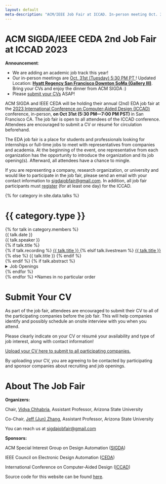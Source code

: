```yaml
---
layout: default
meta-description: "ACM/IEEE Job Fair at ICCAD. In-person meeting Oct. 31st, 5:30-7:00 pm PT."
---
```


# ACM SIGDA/IEEE CEDA 2nd Job Fair at ICCAD 2023

**Announcement**:
<!--* We are now having XXX job openings from our company participants!-->
* We are adding an academic job track this year!
* Our in-person meetings are <u> Oct. 31st (Tuesday) 5:30 PM PT </u>! 
  Updated Location: <u> <b> Hyatt Regency San Francisco Downton SoMa (Gallery III)</b></u>. Bring your CVs and enjoy the dinner from ACM SIGDA :) 
* Please [submit your CVs](https://forms.gle/jUk94f874FwiC5og8)  ASAP!

<!--* Join our [email list](https://groups.google.com/) to get notified of the new job openings every week! -->

ACM SIGDA and IEEE CEDA will be holding their annual (2nd) EDA job fair at the [2023 International Conference on Computer-Aided Design (ICCAD)](https://iccad.com) conference, in-person, <b> on Oct 31st (5:30 PM—7:00 PM PST) </b> in San Francisco CA. The job fair is open to all attendees of the ICCAD conference. Attendees are encouraged to submit a CV or résum‌é for circulation beforehand.

The EDA job fair is a place for students and professionals looking for internships or full-time jobs to meet with representatives from companies and academia. At the beginning of the event, one representative from each organization has the opportunity to introduce the organization and its job opening(s). Afterward, all attendees have a chance to mingle.

If you are representing a company, research organization, or university and would like to participate in the job fair, please send an email with your contact information to sigdajobfair@gmail.com. In addition, all job fair participants must [register](https://2023.iccad.com/registration) (for at least one day) for the ICCAD. 
<!--A small participation fee is required (complimentary or discounted participation is available to certain levels of sponsors and exhibitors).-->

<!--
We started live-streaming each talk in this seminar series every week on [YouTube](https://www.youtube.com/channel/UCzz6ructab1U44QPI3HpZEQ)
in the Fall of 2020, and we've been going strong ever since!
Every week we take questions from the live chat and keep videos of the talks
available on YouTube afterward as well.
Give our channel a follow, and tune in every week for an exciting discussion!

Read about our [motivation for starting this seminar](https://hazyresearch.stanford.edu/blog/2020-10-13-mlsys). 

Check out our introductory video:
<iframe width="560" height="315" src="https://www.youtube.com/embed/OEiNnfdxBRE" frameborder="0" allow="accelerometer; autoplay; clipboard-write; encrypted-media; gyroscope; picture-in-picture" allowfullscreen></iframe>
-->

<!-- Read our blog post on our [why we're running this seminar]({{ site.baseurl }}/about). -->

{% for category in site.data.talks %}

# {{ category.type }} 
<div class="talk-list">
  {% for talk in category.members %}
  <div class="talk list-group-item">
  <div class="talk-date">{{ talk.date }}</div>
  <div class="talk-presenter">{{ talk.speaker }}</div>
  {% if talk.title %}
  <div>
    {% if talk.recording %}
      <span><a class="talk-title-link" href="{{ talk.recording }}">{{ talk.title }} <i class="bi bi-box-arrow-up-right"></i></a></span>
    {% elsif talk.livestream %}
      <span><a class="talk-title-link" href="{{ talk.livestream }}">{{ talk.title }} <i class="bi bi-box-arrow-up-right"></i></a></span>
    {% else %}
      <span>{{ talk.title }}</span>
    {% endif %}
  </div>
  {% endif %}
  {% if talk.abstract %}
    <details>
    <summary>Job Openings </summary>
    <ul style="margin-bottom:-30px;">
      {{ talk.abstract }}
    </ul>
      
    {% if talk.bio %}
    <br><br>
    <strong>Mission: </strong> {{ talk.bio }}
    {% endif %}

    {% if talk.recording %}
      <br><br>
      <strong><a href="{{ talk.recording }}">Video Link</a></strong>
    {% elsif talk.livestream %}
      <br><br>
      <strong><a href="{{ talk.livestream }}">Livestream Link</a></strong>
    {% endif %}
    </details>
  {% endif %}
  </div>
  {% endfor %}
</div>
{% endfor %}
*Names in no particular order

# Submit Your CV

As part of the job fair, attendees are encouraged to submit their CV to all of the participating companies before the job fair. This will help companies identify and possibly schedule an onsite interview with you when you attend.

Please clearly indicate on your CV or r‌ésum‌é your availability and type of job interest, along with contact information!

[Upload your CV here to submit to all participating companies.](https://forms.gle/jUk94f874FwiC5og8) 

By uploading your CV, you are agreeing to be contacted by participating and sponsor companies about recruiting and job openings.

# About The Job Fair

**Organizers:** 

Chair, [Vidya Chhabria](https://search.asu.edu/profile/4370240), Assistant Professor, Arizona State University

Co-Chair, [Jeff (Jun) Zhang](https://search.asu.edu/profile/4346755), Assistant Professor, Arizona State University

You can reach us at [sigdajobfair@gmail.com](mailto:sigdajobfair@gmail.com)

**Sponsors:** 

ACM Special Interest Group on Design Automation ([SIGDA](https://www.sigda.org))

IEEE Council on Electronic Design Automation ([CEDA](https://ieee-ceda.org))

International Conference on Computer-Aided Design ([ICCAD](https://iccad.com))


Source code for this website can be found [here](https://github.com/jeffjunzhang/iccad_job_fair).

<!-- Please uncomment this part if you clone our source code! -->
<!--
Website template from the [Stanford MLSys Seminar Series](https://mlsys.stanford.edu).
-->
